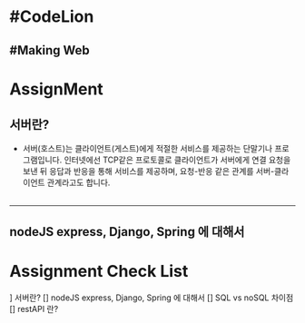 #CodeLion
===
#Making Web
---

# AssignMent
## 서버란?
* 서버(호스트)는 클라이언트(게스트)에게 적절한 서비스를 제공하는 단말기나 프로그램입니다. 인터넷에선 TCP같은 프로토콜로 클라이언트가 서버에게 연결 요청을 보낸 뒤 응답과 반응을 통해 서비스를 제공하며, 요청-반응 같은 관계를 서버-클라이언트 관계라고도 합니다.
</br></br>
---
## nodeJS express, Django, Spring 에 대해서










# Assignment Check List
] 서버란?
[] nodeJS express, Django, Spring 에 대해서
[] SQL vs noSQL 차이점
[] restAPI 란?
